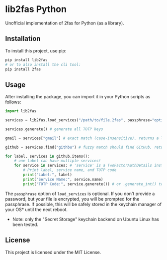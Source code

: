 # lib2fas Python

Unofficial implementation of 2fas for Python (as a library).

## Installation

To install this project, use pip:

```bash
pip install lib2fas
# or to also install the cli tool:
pip install 2fas
```

## Usage

After installing the package, you can import it in your Python scripts as follows:

```python
import lib2fas

services = lib2fas.load_services("/path/to/file.2fas", passphrase="optional") # -> TwoFactorStorage

services.generate() # generate all TOTP keys

gmail = services["gmail"] # exact match (case-insensitive), returns a list of 'TwoFactorAuthDetails' instances.

github = services.find("githbu") # fuzzy match should find GitHub, returns a new TwoFactorStorage.

for label, services in github.items():
    # one label can have multiple services!
    for service in services: # 'service' is a TwoFactorAuthDetails instance
        # Print label, service name, and TOTP code
        print("Label:", label)
        print("Service Name:", service.name)
        print("TOTP Code:", service.generate()) # or .generate_int() to get the code as a number.
```

The `passphrase` option of `load_services` is optional. 
If you don't provide a password, but your file is encrypted, you will be prompted for the passphrase.
If possible, this will be safely stored in the keychain manager of your OS* until the next reboot.

* Note: only the "Secret Storage" keychain backend on Ubuntu Linux has been tested.

## License

This project is licensed under the MIT License.
